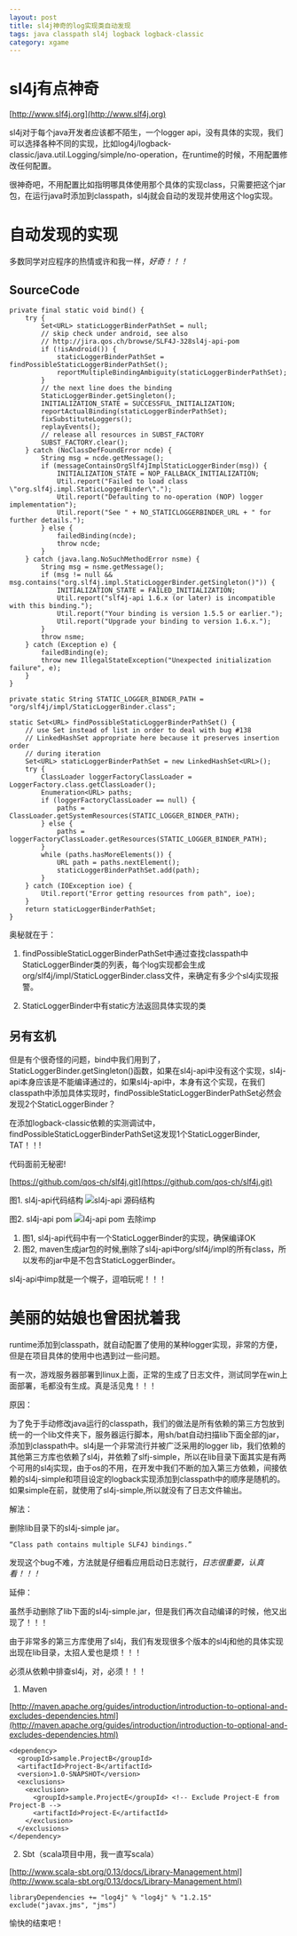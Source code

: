 ```yaml
---
layout: post
title: sl4j神奇的log实现类自动发现
tags: java classpath sl4j logback logback-classic
category: xgame
---
```


# sl4j有点神奇

[http://www.slf4j.org](http://www.slf4j.org)

sl4j对于每个java开发者应该都不陌生，一个logger api，没有具体的实现，我们可以选择各种不同的实现，比如log4j/logback-classic/java.util.Logging/simple/no-operation，在runtime的时候，不用配置修改任何配置。

很神奇吧，不用配置比如指明哪具体使用那个具体的实现class，只需要把这个jar包，在运行java时添加到classpath，sl4j就会自动的发现并使用这个log实现。

# 自动发现的实现

多数同学对应程序的热情或许和我一样，*好奇！！！*


## SourceCode
	private final static void bind() {
        try {
            Set<URL> staticLoggerBinderPathSet = null;
            // skip check under android, see also
            // http://jira.qos.ch/browse/SLF4J-328sl4j-api-pom
            if (!isAndroid()) {
                staticLoggerBinderPathSet = findPossibleStaticLoggerBinderPathSet();
                reportMultipleBindingAmbiguity(staticLoggerBinderPathSet);
            }
            // the next line does the binding
            StaticLoggerBinder.getSingleton();
            INITIALIZATION_STATE = SUCCESSFUL_INITIALIZATION;
            reportActualBinding(staticLoggerBinderPathSet);
            fixSubstituteLoggers();
            replayEvents();
            // release all resources in SUBST_FACTORY
            SUBST_FACTORY.clear();
        } catch (NoClassDefFoundError ncde) {
            String msg = ncde.getMessage();
            if (messageContainsOrgSlf4jImplStaticLoggerBinder(msg)) {
                INITIALIZATION_STATE = NOP_FALLBACK_INITIALIZATION;
                Util.report("Failed to load class \"org.slf4j.impl.StaticLoggerBinder\".");
                Util.report("Defaulting to no-operation (NOP) logger implementation");
                Util.report("See " + NO_STATICLOGGERBINDER_URL + " for further details.");
            } else {
                failedBinding(ncde);
                throw ncde;
            }
        } catch (java.lang.NoSuchMethodError nsme) {
            String msg = nsme.getMessage();
            if (msg != null && msg.contains("org.slf4j.impl.StaticLoggerBinder.getSingleton()")) {
                INITIALIZATION_STATE = FAILED_INITIALIZATION;
                Util.report("slf4j-api 1.6.x (or later) is incompatible with this binding.");
                Util.report("Your binding is version 1.5.5 or earlier.");
                Util.report("Upgrade your binding to version 1.6.x.");
            }
            throw nsme;
        } catch (Exception e) {
            failedBinding(e);
            throw new IllegalStateException("Unexpected initialization failure", e);
        }
    }

    private static String STATIC_LOGGER_BINDER_PATH = "org/slf4j/impl/StaticLoggerBinder.class";

    static Set<URL> findPossibleStaticLoggerBinderPathSet() {
        // use Set instead of list in order to deal with bug #138
        // LinkedHashSet appropriate here because it preserves insertion order
        // during iteration
        Set<URL> staticLoggerBinderPathSet = new LinkedHashSet<URL>();
        try {
            ClassLoader loggerFactoryClassLoader = LoggerFactory.class.getClassLoader();
            Enumeration<URL> paths;
            if (loggerFactoryClassLoader == null) {
                paths = ClassLoader.getSystemResources(STATIC_LOGGER_BINDER_PATH);
            } else {
                paths = loggerFactoryClassLoader.getResources(STATIC_LOGGER_BINDER_PATH);
            }
            while (paths.hasMoreElements()) {
                URL path = paths.nextElement();
                staticLoggerBinderPathSet.add(path);
            }
        } catch (IOException ioe) {
            Util.report("Error getting resources from path", ioe);
        }
        return staticLoggerBinderPathSet;
    }

奥秘就在于：
1. findPossibleStaticLoggerBinderPathSet中通过查找classpath中StaticLoggerBinder类的列表，每个log实现都会生成org/slf4j/impl/StaticLoggerBinder.class文件，来确定有多少个sl4j实现报警。

2. StaticLoggerBinder中有static方法返回具体实现的类

## 另有玄机

但是有个很奇怪的问题，bind中我们用到了，StaticLoggerBinder.getSingleton()函数，如果在sl4j-api中没有这个实现，sl4j-api本身应该是不能编译通过的，如果sl4j-api中，本身有这个实现，在我们classpath中添加具体实现时，findPossibleStaticLoggerBinderPathSet必然会发现2个StaticLoggerBinder？

在添加logback-classic依赖的实测调试中，findPossibleStaticLoggerBinderPathSet这发现1个StaticLoggerBinder, TAT！！!

代码面前无秘密! 

[https://github.com/qos-ch/slf4j.git](https://github.com/qos-ch/slf4j.git)

图1. sl4j-api代码结构
![sl4j-api 源码结构]({{site.url}}/img/sl4j-api-imp-structure.png)

图2. sl4j-api pom
![l4j-api pom 去除imp]({{site.url}}/img/sl4j-api-pom.png)

1. 图1, sl4j-api代码中有一个StaticLoggerBinder的实现，确保编译OK
2. 图2, maven生成jar包的时候,删除了sl4j-api中org/slf4j/impl的所有class，所以发布的jar中是不包含StaticLoggerBinder。

sl4j-api中imp就是一个幌子，逗咱玩呢！！！


# 美丽的姑娘也曾困扰着我

runtime添加到classpath，就自动配置了使用的某种logger实现，非常的方便，但是在项目具体的使用中也遇到过一些问题。

有一次，游戏服务器部署到linux上面，正常的生成了日志文件，测试同学在win上面部署，毛都没有生成。真是活见鬼！！！

原因：

为了免于手动修改java运行的classpath，我们的做法是所有依赖的第三方包放到统一的一个lib文件夹下，服务器运行脚本，用sh/bat自动扫描lib下面全部的jar，添加到classpath中。sl4j是一个非常流行并被广泛采用的logger lib，我们依赖的其他第三方库也依赖了sl4j，并依赖了slfj-simple，所以在lib目录下面其实是有两个可用的sl4j实现，由于os的不用，在开发中我们不断的加入第三方依赖，间接依赖的sl4j-simple和项目设定的logback实现添加到classpath中的顺序是随机的。如果simple在前，就使用了sl4j-simple,所以就没有了日志文件输出。

解法：

删除lib目录下的sl4j-simple jar。

	“Class path contains multiple SLF4J bindings.”

发现这个bug不难，方法就是仔细看应用启动日志就行，*日志很重要，认真看！！！*

延伸：

虽然手动删除了lib下面的sl4j-simple.jar，但是我们再次自动编译的时候，他又出现了！！！

由于非常多的第三方库使用了sl4j，我们有发现很多个版本的sl4j和他的具体实现出现在lib目录，太招人爱也是烦！！！

必须从依赖中排查sl4j，对，必须！！！

1. Maven

[http://maven.apache.org/guides/introduction/introduction-to-optional-and-excludes-dependencies.html](http://maven.apache.org/guides/introduction/introduction-to-optional-and-excludes-dependencies.html)

	<dependency>
      <groupId>sample.ProjectB</groupId>
      <artifactId>Project-B</artifactId>
      <version>1.0-SNAPSHOT</version>
      <exclusions>
        <exclusion>
          <groupId>sample.ProjectE</groupId> <!-- Exclude Project-E from Project-B -->
          <artifactId>Project-E</artifactId>
        </exclusion>
      </exclusions>
    </dependency>

2. Sbt（scala项目中用，我一直写scala）

[http://www.scala-sbt.org/0.13/docs/Library-Management.html](http://www.scala-sbt.org/0.13/docs/Library-Management.html)

	libraryDependencies += "log4j" % "log4j" % "1.2.15" exclude("javax.jms", "jms")

愉快的结束吧！
